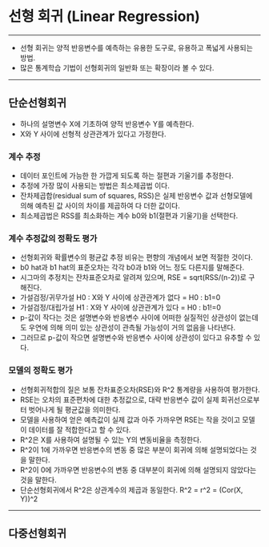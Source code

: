 # 선형 회귀 (Linear Regression)
---------------------------------------------------------------------------
- 선형 회귀는 양적 반응변수를 예측하는 유용한 도구로, 유용하고 폭넓게 사용되는 방법.
- 많은 통계학습 기법이 선형회귀의 일반화 또는 확장이라 볼 수 있다.
---------------------------------------------------------------------------
## 단순선형회귀
- 하나의 설명변수 X에 기초하여 양적 반응변수 Y를 예측한다.
- X와 Y 사이에 선형적 상관관계가 있다고 가정한다.
### 계수 추정
- 데이터 포인트에 가능한 한 가깝게 되도록 하는 절편과 기울기를 추정한다.
- 추정에 가장 많이 사용되는 방법은 최소제곱법 이다.
- 잔차제곱합(residual sum of squares, RSS)은 실제 반응변수 값과 선형모델에 의해 예측된 값 사이의 차이를 제곱하여 다 더한 값이다.
- 최소제곱법은 RSS를 최소화하는 계수 b0와 b1(절편과 기울기)을 선택한다.
### 계수 추정값의 정확도 평가
- 선형회귀와 확률변수의 평균값 추정 비유는 편향의 개념에서 보면 적절한 것이다.
- b0 hat과 b1 hat의 표준오차는 각각 b0과 b1와 어느 정도 다른지를 말해준다. 
- 시그마의 추정치는 잔차표준오차로 알려져 있으며, RSE = sqrt(RSS/(n-2))로 구해진다.
- 가설검정/귀무가설 H0 : X와 Y 사이에 상관관계가 없다 = H0 : b1=0
- 가설검정/대립가설 H1 : X와 Y 사이에 상관관계가 있다 = H0 : b1!=0
- p-값이 작다는 것은 설명변수와 반응변수 사이에 어떠한 실질적인 상관성이 없는데도 우연에 의해 의미 있는 상관성이 관측될 가능성이 거의 없음을 나타낸다.
- 그러므로 p-값이 작으면 설명변수와 반응변수 사이에 상관성이 있다고 유추할 수 있다.
### 모델의 정확도 평가
- 선형회귀적합의 질은 보통 잔차표준오차(RSE)와 R^2 통계량을 사용하여 평가한다.
- RSE는 오차의 표준편차에 대한 추정값으로, 대략 반응변수 값이 실제 회귀선으로부터 벗어나게 될 평균값을 의미한다.
- 모델을 사용하여 얻은 예측값이 실제 값과 아주 가까우면 RSE는 작을 것이고 모델이 데이터를 잘 적합한다고 할 수 있다.
- R^2은 X를 사용하여 설명될 수 있는 Y의 변동비율을 측정한다.
- R^2이 1에 가까우면 반응변수의 변동 중 많은 부분이 회귀에 의해 설명되었다는 것을 말한다.
- R^2이 0에 가까우면 반응변수의 변동 중 대부분이 회귀에 의해 설명되지 않았다는 것을 말한다.
- 단순선형회귀에서 R^2은 상관계수의 제곱과 동일한다. R^2 = r^2 = (Cor(X, Y))^2
---------------------------------------------------------------------------
## 다중선형회귀
